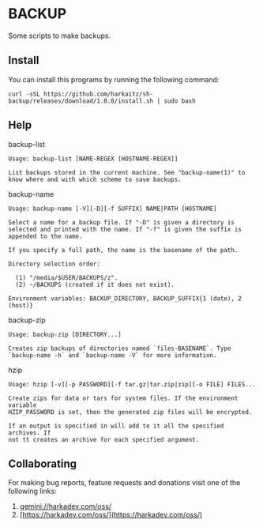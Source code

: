 BACKUP
======

Some scripts to make backups.

## Install

You can install this programs by running the following command:

```
curl -sSL https://github.com/harkaitz/sh-backup/releases/download/1.0.0/install.sh | sudo bash
```

## Help

backup-list

    Usage: backup-list [NAME-REGEX [HOSTNAME-REGEX]]
    
    List backups stored in the current machine. See "backup-name(1)" to
    know where and with which scheme to save backups.

backup-name

    Usage: backup-name [-V][-D][-f SUFFIX] NAME|PATH [HOSTNAME]
    
    Select a name for a backup file. If "-D" is given a directory is
    selected and printed with the name. If "-f" is given the suffix is
    appended to the name.
    
    If you specify a full path, the name is the basename of the path.
    
    Directory selection order:
    
      (1) "/media/$USER/BACKUPS/z".
      (2) ~/BACKUPS (created if it does not exist).
    
    Environment variables: BACKUP_DIRECTORY, BACKUP_SUFFIX{1 (date), 2 (host)}

backup-zip

    Usage: backup-zip [DIRECTORY...]
    
    Creates zip backups of directories named `files-BASENAME`. Type
    `backup-name -h` and `backup-name -V` for more information.

hzip

    Usage: hzip [-v][-p PASSWORD][-f tar.gz|tar.zip|zip][-o FILE] FILES...
    
    Create zips for data or tars for system files. If the environment variable
    HZIP_PASSWORD is set, then the generated zip files will be encrypted.
    
    If an output is specified in will add to it all the specified archives. If
    not tt creates an archive for each specified argument.

## Collaborating

For making bug reports, feature requests and donations visit
one of the following links:

1. [gemini://harkadev.com/oss/](gemini://harkadev.com/oss/)
2. [https://harkadev.com/oss/](https://harkadev.com/oss/)
